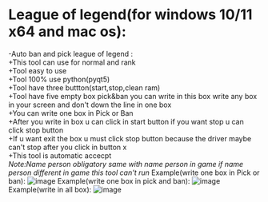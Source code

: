 # League of legend(for windows 10/11 x64 and mac os):
-Auto ban and pick league of legend :  
+This tool can use for normal and rank  
+Tool easy to use  
+Tool 100% use python(pyqt5)  
+Tool have three buttton(start,stop,clean ram)  
+Tool have five empty box pick&ban you can write in this box write any box in your screen and don't down the line
in one box   
+You can write one box in Pick or Ban  
+After you write in box u can click in start button if you want stop u can click stop button  
+If u want exit the box u must click stop button because the driver maybe can't stop after you click in
button x  
+This tool is automatic accecpt  
*Note:Name person obligatory same with name person in game if name person different in game this tool
can't run*
Example(write one box in Pick or ban):
![image](https://github.com/PhCtrlZ/Leagueoflegend/assets/99201700/aa70bc1b-3f57-489f-b7e5-2d480574cc9c)
Example(write one box in pick and ban):
![image](https://github.com/PhCtrlZ/Leagueoflegend/assets/99201700/2d5dc1f6-b90b-47da-a771-fd9b54f5fc8a)
Example(write in all box):
![image](https://github.com/PhCtrlZ/Leagueoflegend/assets/99201700/ce5d3fed-d466-49a0-807e-8192d3bcd2c4)
